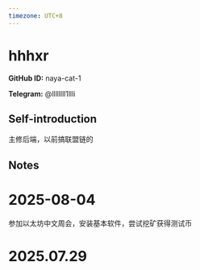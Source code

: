 ```yaml
---
timezone: UTC+8
---
```


# hhhxr

**GitHub ID:** naya-cat-1

**Telegram:** @llllllll1llli

## Self-introduction

主修后端，以前搞联盟链的

## Notes

<!-- Content_START -->
# 2025-08-04

参加以太坊中文周会，安装基本软件，尝试挖矿获得测试币


# 2025.07.29


<!-- Content_END -->
